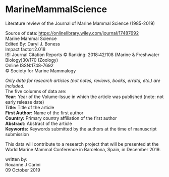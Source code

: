 # MarineMammalScience
Literature review of the Journal of Marine Mammal Science (1985-2019)

Source of data: https://onlinelibrary.wiley.com/journal/17487692  
Marine Mammal Science  
Edited By: Daryl J. Boness  
Impact factor:2.018  
ISI Journal Citation Reports © Ranking: 2018:42/108 (Marine & Freshwater Biology)30/170 (Zoology)  
Online ISSN:1748-7692  
© Society for Marine Mammalogy  

*Only data for research articles (not notes, reviews, books, errata, etc.) are included.*  
The five columns of data are:   
**Year:** Year of the Volume-Issue in which the article was published (note: not early release date)  
**Title:** Title of the article  
**First Author:** Name of the first author  
**Country:** Primary country affiliation of the first author  
**Abstract:** Abstract of the article  
**Keywords:** Keywords submitted by the authors at the time of manuscript submission  

This data will contribute to a research project that will be presented at the World Marine Mammal Conference in Barcelona, Spain, in December 2019.  

  
written by:  
Roxanne J Carini  
09 October 2019  
